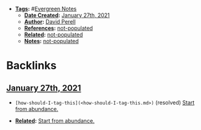 - **[Tags](<Tags.md>):** #[Evergreen Notes](<Evergreen Notes.md>)
    - **[Date Created](<Date Created.md>):** [January 27th, 2021](<January 27th, 2021.md>)
    - **[Author](<Author.md>):** [David Perell](<David Perell.md>)
    - **[References](<References.md>):** [not-populated](<not-populated.md>)
    - **[Related](<Related.md>):** [not-populated](<not-populated.md>)
    - **[Notes](<Notes.md>):** [not-populated](<not-populated.md>)

# Backlinks
## [January 27th, 2021](<January 27th, 2021.md>)
- `[how-should-I-tag-this](<how-should-I-tag-this.md>)` (resolved) [Start from abundance.](<Start from abundance..md>)

- **[Related](<Related.md>):** [Start from abundance.](<Start from abundance..md>)

